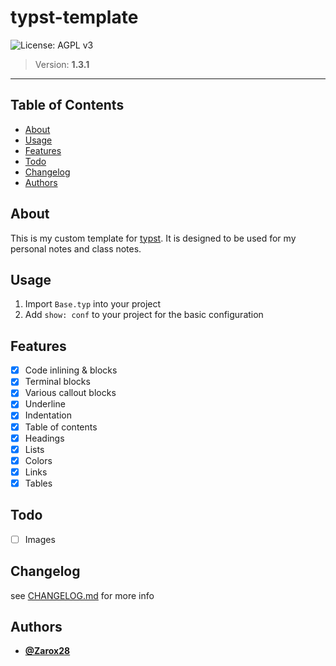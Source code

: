 # typst-template

![License: AGPL v3](https://img.shields.io/badge/License-AGPL_v3-blue.svg?style=for-the-badge)

> Version: **1.3.1**

---

## Table of Contents

- [About](#about)
- [Usage](#usage)
- [Features](#features)
- [Todo](#todo)
- [Changelog](#changelog)
- [Authors](#authors)

## About

This is my custom template for [typst](www.github.com/typst/typst). It is designed to be used for my personal notes and class notes.

## Usage

1. Import `Base.typ` into your project
2. Add `show: conf` to your project for the basic configuration

## Features

- [x] Code inlining & blocks
- [x] Terminal blocks
- [x] Various callout blocks
- [x] Underline
- [x] Indentation
- [x] Table of contents
- [x] Headings
- [x] Lists
- [x] Colors
- [x] Links
- [x] Tables

## Todo

- [ ] Images

## Changelog

see [CHANGELOG.md](CHANGELOG.md) for more info

## Authors

- [**@Zarox28**](https://github.com/Zarox28)
